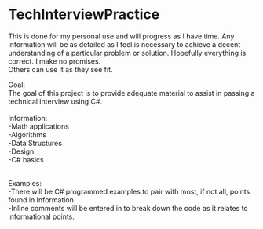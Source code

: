 # TechInterviewPractice

This is done for my personal use and will progress as I have time. Any information will be as detailed as I feel is necessary to achieve a decent understanding of a particular problem or solution. Hopefully everything is correct. I make no promises.<br/>
Others can use it as they see fit.<br/>

Goal:<br/>
The goal of this project is to provide adequate material to assist in passing a technical interview using C#. 
<br/><br/>
Information:<br/>
-Math applications<br/>
-Algorithms<br/>
-Data Structures<br/>
-Design<br/>
-C# basics<br/>

<br/>
Examples:<br/>
-There will be C# programmed examples to pair with most, if not all, points found in Information.<br/>
-Inline comments will be entered in to break down the code as it relates to informational points.
